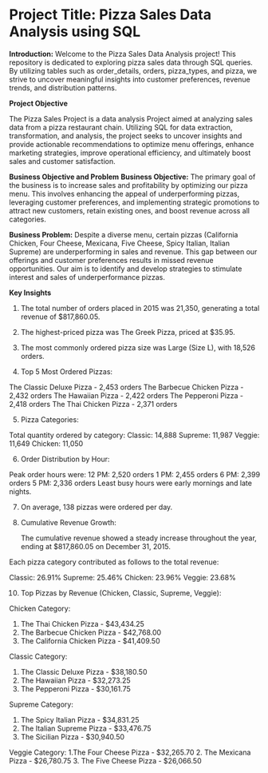 # Project Title: Pizza Sales Data Analysis using SQL
**Introduction:** Welcome to the Pizza Sales Data Analysis project! This repository is dedicated to exploring pizza sales data through SQL queries. By utilizing tables such as order_details, orders, pizza_types, and pizza, we strive to uncover meaningful insights into customer preferences, revenue trends, and distribution patterns.


**Project Objective**

The Pizza Sales Project is a data analysis Project aimed at analyzing sales data from a pizza restaurant chain. Utilizing SQL for data extraction, transformation, and analysis, the project seeks to uncover insights and provide actionable recommendations to optimize menu offerings, enhance marketing strategies, improve operational efficiency, and ultimately boost sales and customer satisfaction.

**Business Objective and Problem**
**Business Objective:** The primary goal of the business is to increase sales and profitability by optimizing our pizza menu. This involves enhancing the appeal of underperforming pizzas, leveraging customer preferences, and implementing strategic promotions to attract new customers, retain existing ones, and boost revenue across all categories.

**Business Problem:** Despite a diverse menu, certain pizzas (California Chicken, Four Cheese, Mexicana, Five Cheese, Spicy Italian, Italian Supreme) are underperforming in sales and revenue. This gap between our offerings and customer preferences results in missed revenue opportunities. Our aim is to identify and develop strategies to stimulate interest and sales of underperformance pizzas.


**Key Insights**
1.   The total number of orders placed in 2015 was 21,350, generating a total revenue of $817,860.05.

2.   The highest-priced pizza was The Greek Pizza, priced at $35.95.

3.   The most commonly ordered pizza size was Large (Size L), with 18,526 orders.

4.   Top 5 Most Ordered Pizzas:

The Classic Deluxe Pizza - 2,453 orders
The Barbecue Chicken Pizza - 2,432 orders
The Hawaiian Pizza - 2,422 orders
The Pepperoni Pizza - 2,418 orders
The Thai Chicken Pizza - 2,371 orders

5.   Pizza Categories:

Total quantity ordered by category:
Classic: 14,888
Supreme: 11,987
Veggie: 11,649
Chicken: 11,050

6.   Order Distribution by Hour:

Peak order hours were:
12 PM: 2,520 orders
1 PM: 2,455 orders
6 PM: 2,399 orders
5 PM: 2,336 orders
Least busy hours were early mornings and late nights.

7.   On average, 138 pizzas were ordered per day.

8.   Cumulative Revenue Growth:

     The cumulative revenue showed a steady increase throughout the year, ending at $817,860.05 on December 31, 2015.

Each pizza category contributed as follows to the total revenue:

Classic: 26.91%
Supreme: 25.46%
Chicken: 23.96%
Veggie: 23.68%

10.   Top Pizzas by Revenue (Chicken, Classic, Supreme, Veggie):

Chicken Category:
1. The Thai Chicken Pizza - $43,434.25
2. The Barbecue Chicken Pizza - $42,768.00
3. The California Chicken Pizza - $41,409.50

Classic Category:
1. The Classic Deluxe Pizza - $38,180.50
2. The Hawaiian Pizza - $32,273.25
3. The Pepperoni Pizza - $30,161.75

Supreme Category:
1. The Spicy Italian Pizza - $34,831.25
2. The Italian Supreme Pizza - $33,476.75
3. The Sicilian Pizza - $30,940.50

Veggie Category:
1.The Four Cheese Pizza - $32,265.70
2. The Mexicana Pizza - $26,780.75
3. The Five Cheese Pizza - $26,066.50


